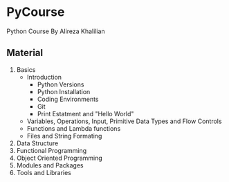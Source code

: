 # PyCourse
Python Course By Alireza Khalilian

## Material
1. Basics
    - Introduction
      - Python Versions
      - Python Installation
      - Coding Environments
      - Git
      - Print Estatment and "Hello World"
    - Variables, Operations, Input, Primitive Data Types and Flow Controls
    - Functions and Lambda functions
    - Files and String Formating
2. Data Structure
3. Functional Programming
4. Object Oriented Programming
5. Modules and Packages
6. Tools and Libraries
